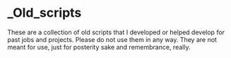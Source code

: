 # _Old_scripts
These are a collection of old scripts that I developed or helped develop for past jobs and projects. Please do not use them in any way. They are not meant for use, just for posterity sake and remembrance, really.
